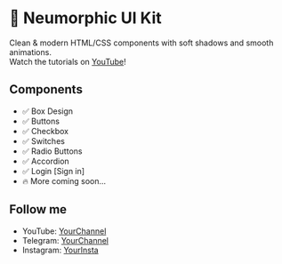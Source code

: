 # 🎨 Neumorphic UI Kit
Clean & modern HTML/CSS components with soft shadows and smooth animations.  
Watch the tutorials on [YouTube](https://youtube.com/@Acawon)!

## Components
- ✅ Box Design
- ✅ Buttons
- ✅ Checkbox
- ✅ Switches
- ✅ Radio Buttons
- ✅ Accordion
- ✅ Login [Sign in]
- 🔥 More coming soon...

## Follow me
- YouTube: [YourChannel](https://youtube.com/@Acawon)
- Telegram: [YourChannel](https://t.me/YourChannel)
- Instagram: [YourInsta](https://instagram.com/YourInsta)

